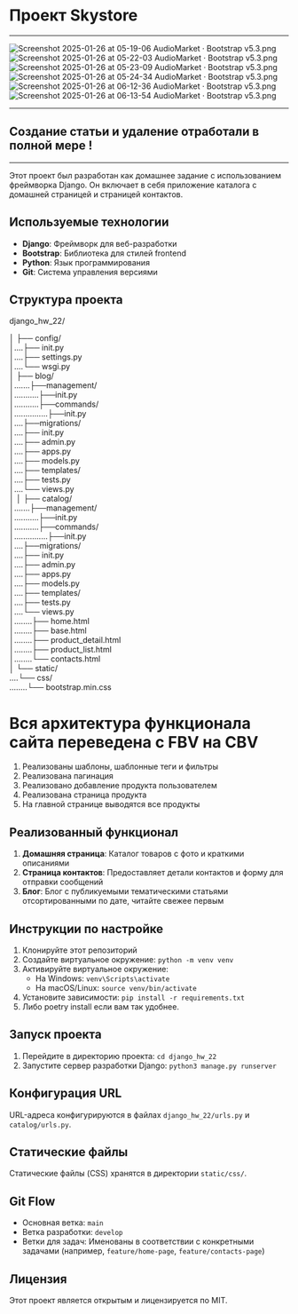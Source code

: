 # Проект Skystore
---
![Screenshot 2025-01-26 at 05-19-06 AudioMarket · Bootstrap v5.3.png]()
![Screenshot 2025-01-26 at 05-22-03 AudioMarket · Bootstrap v5.3.png]()
![Screenshot 2025-01-26 at 05-23-09 AudioMarket · Bootstrap v5.3.png]()
![Screenshot 2025-01-26 at 05-24-34 AudioMarket · Bootstrap v5.3.png]()
![Screenshot 2025-01-26 at 06-12-36 AudioMarket · Bootstrap v5.3.png]()
![Screenshot 2025-01-26 at 06-13-54 AudioMarket · Bootstrap v5.3.png]()
___
## Создание статьи и удаление отработали в полной мере !
---
Этот проект был разработан как домашнее задание с использованием фреймворка Django. 
Он включает в себя приложение каталога с домашней страницей и страницей контактов.

## Используемые технологии

- **Django**: Фреймворк для веб-разработки
- **Bootstrap**: Библиотека для стилей frontend
- **Python**: Язык программирования
- **Git**: Система управления версиями

## Структура проекта

django_hw_22/ 

│ ├── config/ <br>
│....├── init.py <br>
│....├── settings.py <br>
│....└── wsgi.py <br>
│ ├── blog/ <br>
│.......├──management/ <br>
│...........├──init.py <br>
│...........├──commands/ <br>
│...............├──init.py <br>
│....├──migrations/ <br>
│....├── init.py <br>
│....├── admin.py <br>
│....├── apps.py <br>
│....├── models.py <br>
│....├── templates/ <br>
│....├── tests.py <br>
│....└── views.py <br>
│
│ ├── catalog/ <br>
│.......├──management/ <br>
│...........├──init.py <br>
│...........├──commands/ <br>
│...............├──init.py <br>
│....├──migrations/ <br>
│....├── init.py <br>
│....├── admin.py <br>
│....├── apps.py <br>
│....├── models.py <br>
│....├── templates/ <br>
│....├── tests.py <br>
│....└── views.py <br>
│........├── home.html <br>
│........├── base.html <br>
│........├── product_detail.html <br>
│........├── product_list.html <br>
│........└── contacts.html <br>
│ └── static/ <br>
....└── css/ <br>
........└── bootstrap.min.css<br>

# Вся архитектура функционала сайта переведена с FBV на CBV
1. Реализованы шаблоны, шаблонные теги и фильтры
2. Реализована пагинация
3. Реализовано добавление продукта пользователем
4. Реализована страница продукта
5. На главной странице выводятся все продукты


## Реализованный функционал

1. **Домашняя страница**: Каталог товаров с фото и краткими описаниями
2. **Страница контактов**: Предоставляет детали контактов и форму для отправки сообщений
3. **Блог**: Блог с публикуемыми тематическими статьями отсортированными по дате, читайте свежее первым 

## Инструкции по настройке

1. Клонируйте этот репозиторий
2. Создайте виртуальное окружение: `python -m venv venv`
3. Активируйте виртуальное окружение:
   - На Windows: `venv\Scripts\activate`
   - На macOS/Linux: `source venv/bin/activate`
4. Установите зависимости: `pip install -r requirements.txt`
5. Либо poetry install если вам так удобнее.

## Запуск проекта

1. Перейдите в директорию проекта: `cd django_hw_22`
2. Запустите сервер разработки Django: `python3 manage.py runserver`

## Конфигурация URL

URL-адреса конфигурируются в файлах `django_hw_22/urls.py` и `catalog/urls.py`.

## Статические файлы

Статические файлы (CSS) хранятся в директории `static/css/`.

## Git Flow

- Основная ветка: `main`
- Ветка разработки: `develop`
- Ветки для задач: Именованы в соответствии с конкретными задачами (например, `feature/home-page`, `feature/contacts-page`)

## Лицензия

Этот проект является открытым и лицензируется по MIT.